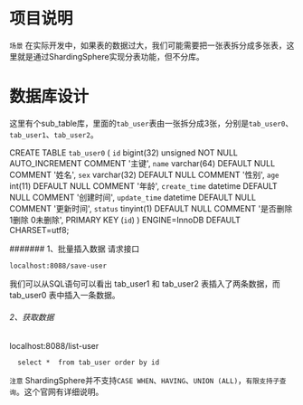 # 项目说明

`场景` 在实际开发中，如果表的数据过大，我们可能需要把一张表拆分成多张表，这里就是通过ShardingSphere实现分表功能，但不分库。

# 数据库设计

这里有个sub_table库，里面的`tab_user`表由一张拆分成3张，分别是`tab_user0`、`tab_user1`、`tab_user2`。

CREATE TABLE `tab_user0` (
`id` bigint(32) unsigned NOT NULL AUTO_INCREMENT COMMENT '主键',
`name` varchar(64) DEFAULT NULL COMMENT '姓名',
`sex` varchar(32) DEFAULT NULL COMMENT '性别',
`age` int(11) DEFAULT NULL COMMENT '年龄',
`create_time` datetime DEFAULT NULL COMMENT '创建时间',
`update_time` datetime DEFAULT NULL COMMENT '更新时间',
`status` tinyint(1) DEFAULT NULL COMMENT '是否删除 1删除 0未删除',
PRIMARY KEY (`id`)
) ENGINE=InnoDB DEFAULT CHARSET=utf8;



####### 1、批量插入数据
请求接口

```
localhost:8088/save-user
```
我们可以从SQL语句可以看出 tab_user1 和 tab_user2 表插入了两条数据，而 tab_user0 表中插入一条数据。

###### 2、获取数据
localhost:8088/list-user

```mysql
  select *  from tab_user order by id
```


`注意` ShardingSphere并不支持`CASE WHEN`、`HAVING`、`UNION (ALL)`，`有限支持子查询`。这个官网有详细说明。
















